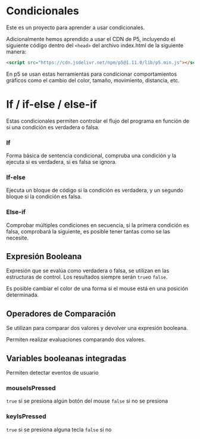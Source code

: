 # Condicionales

Este es un proyecto para aprender a usar condicionales.

Adicionalmente hemos aprendido a usar el CDN de P5, incluyendo el siguiente código dentro del `<head>` del archivo index.html de la siguiente manera:

```html
<script src="https://cdn.jsdelivr.net/npm/p5@1.11.0/lib/p5.min.js"></script>
```

En p5 se usan estas herramientas para condicionar comportamientos gráficos como el cambio del color, tamaño, movimiento, distancia, etc.

# If / if-else / else-if

Estas condicionales permiten controlar el flujo del programa en función de si una condición es verdadera o falsa.

### If

Forma básica de sentencia condicional, compruba una condición y la ejecuta si es verdadera, si es falsa se ignora.

### If-else

Ejecuta un bloque de código si la condición es verdadera, y un segundo bloque si la condición es falsa.

### Else-if

Comprobar múltiples condiciones en secuencia, si la primera condición es falsa, comprobará la siguiente, es posible tener tantas como se las necesite.

## Expresión Booleana

Expresión que se evalúa como verdadera o falsa, se utilizan en las estructuras de control. Los resultados siempre serán `true`o `false`.

Es posible cambiar el color de una forma si el mouse está en una posición determinada.

## Operadores de Comparación

Se utilizan para comparar dos valores y devolver una expresión booleana.

Permiten realizar evaluaciones comparando dos valores.

## Variables booleanas integradas

Permiten detectar eventos de usuario

### mouseIsPressed

`true` si se presiona algún botón del mouse 
`false` si no se presiona

### keyIsPressed

`true` si se presiona alguna tecla
`false` si no


